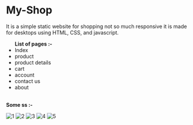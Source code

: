 # My-Shop

It is a simple static website for shopping not so much responsive it is made for desktops using HTML, CSS, and javascript.
<br>
<ul>
<b>List of pages :-</b>

<li>Index</li>
<li>product</li>
<li>product details</li>
<li>cart</li>
<li>account</li>
<li>contact us</li>
<li>about</li>
</ul>
<br>
<b>Some ss :-</b>
<br>

![1](https://user-images.githubusercontent.com/96196510/176256770-68afc092-b057-49f6-8039-e2dd1c92088e.JPG)
![2](https://user-images.githubusercontent.com/96196510/176256778-52cea341-e5fc-4fc0-88d6-e94923522c7e.JPG)
![3](https://user-images.githubusercontent.com/96196510/176256781-6dfbd7db-d536-4a42-81b4-fce6172102c4.JPG)
![4](https://user-images.githubusercontent.com/96196510/176256786-247190dc-46c6-44bd-8fce-e699f8b8ddcd.JPG)
![5](https://user-images.githubusercontent.com/96196510/176256793-8eaa79ee-376e-483d-91e9-f17c2ac72d22.JPG)
